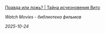 <!--2025-10-24 15:40:37-->
<div class="yb">
  <a class="nodecor" href="/index.html?filmy/pravda_ili_loj_tajna_ischeznoveniya_vito">
    <img class="preview" data-videoid="https://www.youtube.com/embed/EDYqGU56-90" src="https://i2.ytimg.com/vi/EDYqGU56-90/hqdefault.jpg" align="left" alt="">
  </a>
  <div class="inlbl text">
    <p><a class="nodecor" href="/index.html?filmy/pravda_ili_loj_tajna_ischeznoveniya_vito">Правда или ложь? | Тайна исчезновения Вито</a></p>
    <p><i class="smaller2">Watch Movies - библиотека фильмов</i></p>
    <i class="smaller3">2025-10-24</i>
  </div>
</div>
